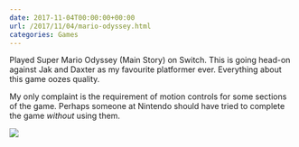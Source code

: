 ```yaml
---
date: 2017-11-04T00:00:00+00:00
url: /2017/11/04/mario-odyssey.html
categories: Games
---
```

Played Super Mario Odyssey (Main Story) on Switch. This is going head-on against Jak and Daxter as my favourite platformer ever. Everything about this game oozes quality.

My only complaint is the requirement of motion controls for some sections of the game. Perhaps someone at Nintendo should have tried to complete the game _without_ using them.

![](https://rknightuk.s3.us-east-1.amazonaws.com/almanac/mario-suit.jpg)

